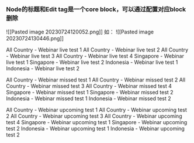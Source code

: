 ### Node的标题和Edit tag是一个core block，可以通过配置对应block删除
![[Pasted image 20230724120052.png]]
如：
![[Pasted image 20230724130446.png]]



All Country - Webinar live test 1
All Country - Webinar live test 2
All Country - Webinar live test 3
All Country - Webinar live test 4
Singapore - Webinar live test 1
Singapore - Webinar live test 2
Indonesia - Webinar live test 1
Indonesia - Webinar live test 2

All Country - Webinar missed test 1
All Country - Webinar missed test 2
All Country - Webinar missed test 3
All Country - Webinar missed test 4
Singapore - Webinar missed test 1
Singapore - Webinar missed test 2
Indonesia - Webinar missed test 1
Indonesia - Webinar missed test 2

All Country - Webinar upcoming test 1
All Country - Webinar upcoming test 2
All Country - Webinar upcoming test 3
All Country - Webinar upcoming test 4
Singapore - Webinar upcoming test 1
Singapore - Webinar upcoming test 2
Indonesia - Webinar upcoming test 1
Indonesia - Webinar upcoming test 2